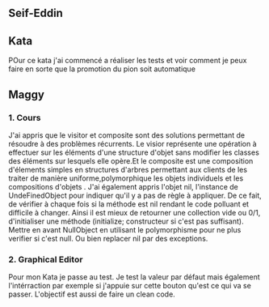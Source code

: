 ## Seif-Eddin

## Kata 
POur ce kata j'ai commencé a réaliser les tests et voir comment je peux faire en sorte que la promotion du pion soit automatique

## Maggy

### 1. Cours

J'ai appris que le visitor et composite sont des solutions permettant de résoudre à des problèmes récurrents. Le visior représente une opération à effectuer sur les éléments d'une structure d'objet sans modifier les classes des éléments sur lesquels elle opère.Et le composite est une composition d'élements simples en structures d'arbres permettant aux clients de les traiter de manière uniforme,polymorphique les objets individuels et les compositions d'objets .
J'ai également appris l'objet nil, l'instance de UndeFinedObject pour indiquer qu'il y a pas de règle à appliquer. De ce fait, de vérifier à chaque fois si la méthode est nil rendant le code polluant et difficile à changer. Ainsi il est mieux de retourner une collection vide ou 0/1, d'initialiser une méthode (initialize; constructeur si c'est pas suffisant). Mettre en avant NullObject en utilisant le polymorphisme pour ne plus verifier si c'est null. Ou bien replacer nil par des exceptions.

### 2. Graphical Editor

Pour mon Kata je passe au test. Je test la valeur par défaut mais également l'intérraction par exemple si j'appuie sur cette bouton qu'est ce qui va se passer. L'objectif est aussi de faire un clean code.
